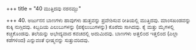 +++
title = "40 ಮುತ್ತಿದವು ನರನಮ್ಬು"

+++
40. ಅರ್ಜುನನ ಬಾಣಗಳು ಹಾವುಗಳು ಹುತ್ತವನ್ನು ಪ್ರವೇಶಿಸುವ ರೀತಿಯಲ್ಲಿ ಮುತ್ತಿದವು. ಮಾಂಸಖಂಡವನ್ನು ಕುಕ್ಕಿ ನುಗ್ಗಿದವು. ಕಿಬ್ಬದಿಯ ಎಲುಬುಗಳನ್ನು (ಪಕ್ಕೆಲುಬುಗಳನ್ನು) ಕೊರೆದು ಸಾಗಿದವು. ಕೈ ಮತ್ತು ಮೈಗಳಲ್ಲಿ ಕಚ್ಚಿಕೊಂಡವು. ತಲೆಯನ್ನು ಅಭೇದ್ಯವಾದ ಕವಚದಲ್ಲಿ ಅದುಮಿದವು. ಬಾಣಗಳು ಅತ್ತಲಿಂದ ಇತ್ತಲಿಂದ (ಎಲ್ಲಾ ಕಡೆಗಳಿಂದ) ಎನ್ನುವಂತೆ ಭೀಷ್ಮನನ್ನು ಸುತ್ತುವರಿದವು.